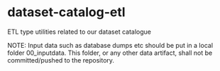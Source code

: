 # dataset-catalog-etl
ETL type utilities related to our dataset catalogue

NOTE:
Input data such as database dumps etc should be put in a local folder 00_inputdata. This folder, or any other data artifact, shall not be committed/pushed to the repository.
